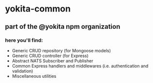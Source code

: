 # yokita-common

## part of the @yokita npm organization

### here you'll find:

- Generic CRUD repository (for Mongoose models)
- Generic CRUD controller (for Express)
- Abstract NATS Subscriber and Publisher
- Common Express handlers and middlewares (i.e. authentication and validation)
- Miscellaneous utilities
